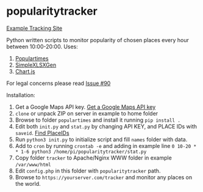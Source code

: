 # popularitytracker

[Example Tracking Site](https://zygtech.pl/tracker/)

Python written scripts to monitor popularity of chosen places every hour between 10:00-20:00. Uses:
1. [Populartimes](https://github.com/m-wrzr/populartimes/)
2. [SimpleXLSXGen](https://github.com/shuchkin/simplexlsxgen/)
3. [Chart.js](https://www.chartjs.org/)

For legal concerns please read [Issue #90](https://github.com/m-wrzr/populartimes/issues/90)

Installation:
1. Get a Google Maps API key. [Get a Google Maps API key](https://developers.google.com/places/web-service/get-api-key)
2. `clone` or unpack ZIP on server in example to home folder
3. Browse to folder `populartimes` and install it running `pip install .`
4. Edit both `init.py` and `stat.py` by changing API KEY, and PLACE IDs with `saveid`. [Find PlaceIDs](https://developers.google.com/maps/documentation/javascript/examples/places-placeid-finder)
5. Run `python3 init.py` to initialize script and fill `names` folder with data.
6. Add to `cron` by running `crontab -e` and adding in example line 
   `0 10-20 * * 1-6 python3 /home/pi/popularitytracker/stat.py`
7. Copy folder `tracker` to Apache/Nginx WWW folder in example `/var/www/html`
8. Edit `config.php` in this folder with `popularitytracker` path.
9. Browse to `https://yourserver.com/tracker` and monitor any places on the world.

